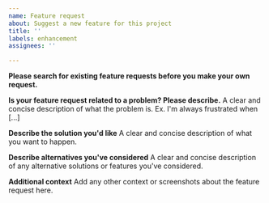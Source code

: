 ```yaml
---
name: Feature request
about: Suggest a new feature for this project
title: ''
labels: enhancement
assignees: ''

---
```


**Please search for existing feature requests before you make your own request.**

**Is your feature request related to a problem? Please describe.**
A clear and concise description of what the problem is. Ex. I'm always frustrated when [...]

**Describe the solution you'd like**
A clear and concise description of what you want to happen.

**Describe alternatives you've considered**
A clear and concise description of any alternative solutions or features you've considered.

**Additional context**
Add any other context or screenshots about the feature request here.
